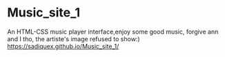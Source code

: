 # Music_site_1
An HTML-CSS music player interface,enjoy some good music, forgive ann and I tho, the artiste's image refused to show:)
https://sadiquex.github.io/Music_site_1/
